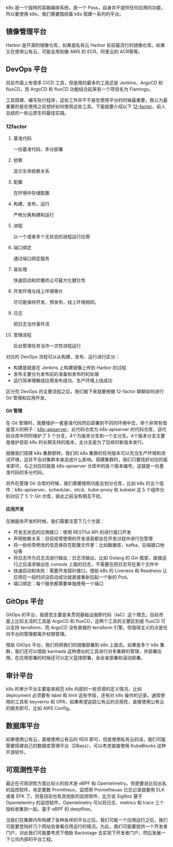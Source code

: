 k8s 是一个独特的容器编排系统，是一个 Pass，自身并不提供任何应用的功能，所以要使用 k8s，我们需要围绕着 k8s 搭建一系列的平台。

## 镜像管理平台

Harbor 是开源的镜像仓库，如果是私有云 Harbor 目前最流行的镜像仓库。如果又在使用公有云，可能会用到像 AWS 的 ECR，阿里云的 ACR等等。

## DevOps 平台

目前市面上有很多 CICD 工具，但是用的最多的工具还是 Jenkins，ArgoCD 和 fluxCD，而 ArgoCD 和 fluxCD 功能结合起来有一个项目名为 Flamingo。

工具搭建、编写执行程序，这些工作并不不是在使用平台的时候最重要，我认为最重要的是在使用之前想好如何使用这些工具。下面就要介绍以下 [12-factor](https://12factor.net/zh_cn/)，前人总结的一些云原生的最佳实践。

### 12factor

1. 基准代码

    一份基准代码，多分部署

2. 依赖

    显示生命依赖关系

3. 配置

    在环境中存储配置

4. 构建，发布，运行

    严格分离构建和运行

5. 进程

    以一个或者多个无状态的进程运行应用

6. 端口绑定

    通过端口绑定服务

7. 易处理

    快速启动和优雅终止可最大化健壮性

8. 开发环境与线上环境等价

    尽可能保持开发、预发布，线上环境相同。

9. 日志

    把日志当作事件流

10. 管理进程

    后台管理任务当作一次性进程运行


对应的 DevOps 流程可以从构建、发布、运行进行区分：

- 构建是就是在 Jenkins 上构建镜像上传到 Harbor 的过程
- 发布主要分为发布前的准备和发布时的处理
- 运行简单理解成应用发布成功，生产环境上线成功

区分完 DevOps 的主要流程之后，我们接下来就要根据 12-factor 聊聊如何进行 Git 管理和应用开发。

#### Git 管理

在 Git 管理时，我要维护一套基准代码然后部署到不同的环境中去，举个非常有借鉴意义的例子：[k8s-apiserver](https://github.com/kubernetes/apiserver)，此代码仓库为 k8s-apiserver 的代码仓库，该代码仓库中同时维护了 5 个分支，4个为版本分支和一个主分支。4个版本分支主要是维护目前 k8s 的长期支持的版本，主分支是为了后续的新版本发行。

就像我们搭建 k8s 集群那样，我们的 k8s 集群的任何版本可以充当生产环境和测试环境，这并不会对集群本身造成什么影响。搭建集群时，我们只要找好对应的版本即可，与之对应的就是 k8s-apiserver 仓库中的各个版本编号。这就是一份基准代码的多分代码。

另外在管理 Git 仓库的时候，我们需要按照功能去划分仓库，比如 k8s 的五个组件：k8s-apiserver、schedular、etcd、kube-proxy 和 kubelet 这 5 个组件分别对应了 5 个 Git 仓库，彼此之前没有相互干扰。


#### 应用开发

在微服务开发的时候，我们需要注意下几个方面：

- 开发无状态的应用接口：使用 RESTful API 的进行接口开发
- 声明依赖关系：目前经常使用的开发语音都会在开发过程中进行包管理
- 将一些经常修改的信息保存在配置文件里：比如数据库，kafka，后端接口地址等
- 将日志作为日志流进行输出：日志流输出，比如 Golang 的 Gin 框架，直接运行之后请求输出在 console 上面的日志，不需要在把日志写在某个文件中
- 快速启动和失败：需要开发探针接口，借助 k8s 的 Liveness 和 Readness 让应用在一段时间没启动成功就直接重新拉起一个新的 Pod。
- 端口绑定：每个服务都需要单独使用一个端口


## GitOps 平台

GitOps 的平台，我感觉主要是来贯彻基础设施即代码（IaC）这个理念。目前市面上比较主流的工具是 ArgoCD 和 fluxCD，这两个工具的主要区别是 fluxCD 可以支持 terraform，而 ArgoCD 没有直接的 terraform 引擎。但值得主义的点是任何平台的管理都离开权限管理。

借助 GitOps 平台，我们将把我们的镜像部署到 k8s 上面去。如果是多个 k8s 集群，我们还可以借助 karmada 这种类似的工具进行对多集群的管理，并部署应用。在应用部署的时候还可以定义蓝绿部署，金丝雀部署和滚动部署。

## 审计平台

k8s 的审计平台主要是来规范 k8s 内部的一些资源的定义情况，比如 deployment 必须要有 label 和 limit 这些字段，还有对 k8s 操作的记录。通常使用的工具有 keyverno 和 OPA，如果希望追踪公有云的合规性，直接使用公有云的服务即可，比如 AWS Config。

## 数据库平台

如果使用公有云，直接使用公有云的 RDS 即可，但是使用私有云的话，我们可能需要搭建自己的数据库管理平台（DBass），可以考虑直接使用 KubeBlocks 这种开源软件。

## 可观测性平台

最近在可观测性方面比较火的技术是 eBPF 和 Opentelmetry。但是要说比较出名的监控软件，肯定要数 Promtheus，监控用 Prometheuas 日志记录就要用 ELK 或者 EFK 了。但是目前也有其他新的监控软件，比方说 SigNoz 基于 Opentelemtry 的监控软件，Opentelmetry 可以将日志、metrics 和 trace 三个指标收集到一起。基于 eBPF 的 deepflow。

当我们在集群内布构建了各种各样的平台之后，我们可能一个应用运行之后，我们可能要登陆好几个网站去查看应用运行的情况。为此，我们可能要提供一个开发者门户，对此我们可能要考虑下借助 Backstage 去实现下开发者门户，然后发展一下公司内部的平台工程。

